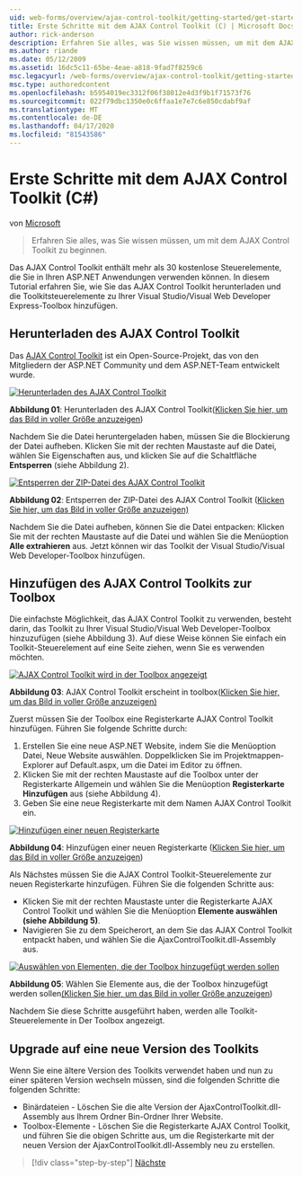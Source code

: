 ```yaml
---
uid: web-forms/overview/ajax-control-toolkit/getting-started/get-started-with-the-ajax-control-toolkit-cs
title: Erste Schritte mit dem AJAX Control Toolkit (C) | Microsoft Docs
author: rick-anderson
description: Erfahren Sie alles, was Sie wissen müssen, um mit dem AJAX Control Toolkit zu beginnen.
ms.author: riande
ms.date: 05/12/2009
ms.assetid: 16dc5c11-65be-4eae-a818-9fad7f8259c6
msc.legacyurl: /web-forms/overview/ajax-control-toolkit/getting-started/get-started-with-the-ajax-control-toolkit-cs
msc.type: authoredcontent
ms.openlocfilehash: b5954019ec3312f06f38012e4d3f9b1f71573f76
ms.sourcegitcommit: 022f79dbc1350e0c6ffaa1e7e7c6e850cdabf9af
ms.translationtype: MT
ms.contentlocale: de-DE
ms.lasthandoff: 04/17/2020
ms.locfileid: "81543586"
---
```

# <a name="get-started-with-the-ajax-control-toolkit-c"></a>Erste Schritte mit dem AJAX Control Toolkit (C#)

von [Microsoft](https://github.com/microsoft)

> Erfahren Sie alles, was Sie wissen müssen, um mit dem AJAX Control Toolkit zu beginnen.

Das AJAX Control Toolkit enthält mehr als 30 kostenlose Steuerelemente, die Sie in Ihren ASP.NET Anwendungen verwenden können. In diesem Tutorial erfahren Sie, wie Sie das AJAX Control Toolkit herunterladen und die Toolkitsteuerelemente zu Ihrer Visual Studio/Visual Web Developer Express-Toolbox hinzufügen.

## <a name="downloading-the-ajax-control-toolkit"></a>Herunterladen des AJAX Control Toolkit

Das [AJAX Control Toolkit](http://devexpress.com/act) ist ein Open-Source-Projekt, das von den Mitgliedern der ASP.NET Community und dem ASP.NET-Team entwickelt wurde. 

[![Herunterladen des AJAX Control Toolkit](get-started-with-the-ajax-control-toolkit-cs/_static/image1.jpg)](get-started-with-the-ajax-control-toolkit-cs/_static/image1.png)

**Abbildung 01**: Herunterladen des AJAX Control Toolkit([Klicken Sie hier, um das Bild in voller Größe anzuzeigen](get-started-with-the-ajax-control-toolkit-cs/_static/image2.png))

Nachdem Sie die Datei heruntergeladen haben, müssen Sie die Blockierung der Datei aufheben. Klicken Sie mit der rechten Maustaste auf die Datei, wählen Sie Eigenschaften aus, und klicken Sie auf die Schaltfläche **Entsperren** (siehe Abbildung 2).

[![Entsperren der ZIP-Datei des AJAX Control Toolkit](get-started-with-the-ajax-control-toolkit-cs/_static/image2.jpg)](get-started-with-the-ajax-control-toolkit-cs/_static/image3.png)

**Abbildung 02**: Entsperren der ZIP-Datei des AJAX Control Toolkit ([Klicken Sie hier, um das Bild in voller Größe anzuzeigen)](get-started-with-the-ajax-control-toolkit-cs/_static/image4.png)

Nachdem Sie die Datei aufheben, können Sie die Datei entpacken: Klicken Sie mit der rechten Maustaste auf die Datei und wählen Sie die Menüoption **Alle extrahieren** aus. Jetzt können wir das Toolkit der Visual Studio/Visual Web Developer-Toolbox hinzufügen.

## <a name="adding-the-ajax-control-toolkit-to-the-toolbox"></a>Hinzufügen des AJAX Control Toolkits zur Toolbox

Die einfachste Möglichkeit, das AJAX Control Toolkit zu verwenden, besteht darin, das Toolkit zu Ihrer Visual Studio/Visual Web Developer-Toolbox hinzuzufügen (siehe Abbildung 3). Auf diese Weise können Sie einfach ein Toolkit-Steuerelement auf eine Seite ziehen, wenn Sie es verwenden möchten.

[![AJAX Control Toolkit wird in der Toolbox angezeigt](get-started-with-the-ajax-control-toolkit-cs/_static/image3.jpg)](get-started-with-the-ajax-control-toolkit-cs/_static/image5.png)

**Abbildung 03**: AJAX Control Toolkit erscheint in toolbox([Klicken Sie hier, um das Bild in voller Größe anzuzeigen)](get-started-with-the-ajax-control-toolkit-cs/_static/image6.png)

Zuerst müssen Sie der Toolbox eine Registerkarte AJAX Control Toolkit hinzufügen. Führen Sie folgende Schritte durch:

1. Erstellen Sie eine neue ASP.NET Website, indem Sie die Menüoption Datei, Neue Website auswählen. Doppelklicken Sie im Projektmappen-Explorer auf Default.aspx, um die Datei im Editor zu öffnen.
2. Klicken Sie mit der rechten Maustaste auf die Toolbox unter der Registerkarte Allgemein und wählen Sie die Menüoption **Registerkarte Hinzufügen** aus (siehe Abbildung 4).
3. Geben Sie eine neue Registerkarte mit dem Namen AJAX Control Toolkit ein.

[![Hinzufügen einer neuen Registerkarte](get-started-with-the-ajax-control-toolkit-cs/_static/image4.jpg)](get-started-with-the-ajax-control-toolkit-cs/_static/image7.png)

**Abbildung 04**: Hinzufügen einer neuen Registerkarte ([Klicken Sie hier, um das Bild in voller Größe anzuzeigen](get-started-with-the-ajax-control-toolkit-cs/_static/image8.png))

Als Nächstes müssen Sie die AJAX Control Toolkit-Steuerelemente zur neuen Registerkarte hinzufügen. Führen Sie die folgenden Schritte aus:

- Klicken Sie mit der rechten Maustaste unter die Registerkarte AJAX Control Toolkit und wählen Sie die Menüoption **Elemente auswählen (siehe Abbildung 5)**.
- Navigieren Sie zu dem Speicherort, an dem Sie das AJAX Control Toolkit entpackt haben, und wählen Sie die AjaxControlToolkit.dll-Assembly aus.

[![Auswählen von Elementen, die der Toolbox hinzugefügt werden sollen](get-started-with-the-ajax-control-toolkit-cs/_static/image5.jpg)](get-started-with-the-ajax-control-toolkit-cs/_static/image9.png)

**Abbildung 05**: Wählen Sie Elemente aus, die der Toolbox hinzugefügt werden sollen[(Klicken Sie hier, um das Bild in voller Größe anzuzeigen](get-started-with-the-ajax-control-toolkit-cs/_static/image10.png))

Nachdem Sie diese Schritte ausgeführt haben, werden alle Toolkit-Steuerelemente in Der Toolbox angezeigt.

## <a name="upgrading-to-a-new-version-of-the-toolkit"></a>Upgrade auf eine neue Version des Toolkits

Wenn Sie eine ältere Version des Toolkits verwendet haben und nun zu einer späteren Version wechseln müssen, sind die folgenden Schritte die folgenden Schritte:

- Binärdateien - Löschen Sie die alte Version der AjaxControlToolkit.dll-Assembly aus Ihrem Ordner Bin-Ordner Ihrer Website.
- Toolbox-Elemente - Löschen Sie die Registerkarte AJAX Control Toolkit, und führen Sie die obigen Schritte aus, um die Registerkarte mit der neuen Version der AjaxControlToolkit.dll-Assembly neu zu erstellen.

> [!div class="step-by-step"]
> [Nächste](using-ajax-control-toolkit-controls-and-control-extenders-cs.md)
